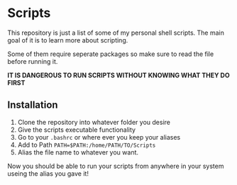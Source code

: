 # Scripts
This repository is just a list of some of my personal shell scripts. The main goal of it is to learn more about scripting. 

Some of them require seperate packages so make sure to read the file before running it. 

**IT IS DANGEROUS TO RUN SCRIPTS WITHOUT KNOWING WHAT THEY DO FIRST**

## Installation
1. Clone the repository into whatever folder you desire
2. Give the scripts executable functionality
3. Go to your `.bashrc` or where ever you keep your aliases
4. Add to Path `PATH=$PATH:/home/PATH/TO/Scripts`
5. Alias the file name to whatever you want.

Now you should be able to run your scripts from anywhere in your system useing the alias you gave it! 
